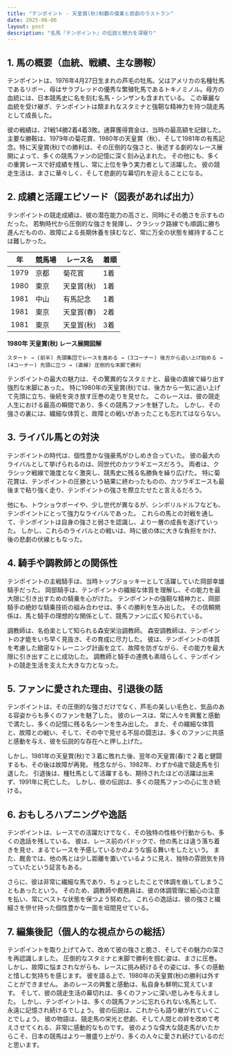 ```yaml
---
title: "テンポイント - 天皇賞(秋)制覇の偉業と悲劇のラストラン"
date: 2025-06-06
layout: post
description: "名馬『テンポイント』の伝説と魅力を深堀り"
---
```


## 1. 馬の概要（血統、戦績、主な勝鞍）

テンポイントは、1976年4月27日生まれの芦毛の牡馬。父はアメリカの名種牡馬であるリボー、母はサラブレッドの優秀な繁殖牝馬であるトキノミノル。母方の血統には、日本競馬史に名を刻む名馬・シンザンも含まれている。  この華麗な血統を受け継ぎ、テンポイントは類まれなスタミナと強靭な精神力を持つ競走馬として成長した。

彼の戦績は、21戦14勝2着4着3敗。通算獲得賞金は、当時の最高額を記録した。  主要な勝鞍は、1979年の菊花賞、1980年の天皇賞（秋）、そして1981年の有馬記念。特に天皇賞(秋)での勝利は、その圧倒的な強さと、後述する劇的なレース展開によって、多くの競馬ファンの記憶に深く刻み込まれた。  その他にも、多くの重賞レースで好成績を残し、常に上位を争う実力者として活躍した。  彼の競走生活は、まさに華々しく、そして悲劇的な幕切れを迎えることになる。


## 2. 成績と活躍エピソード（図表があれば出力）

テンポイントの競走成績は、彼の潜在能力の高さと、同時にその脆さを示すものだった。  若駒時代から圧倒的な強さを発揮し、クラシック路線でも順調に勝ち進んだものの、故障による長期休養を挟むなど、常に万全の状態を維持することは難しかった。

| 年 | 競馬場 | レース名 | 着順 |
|---|---|---|---|
| 1979 | 京都 | 菊花賞 | 1着 |
| 1980 | 東京 | 天皇賞(秋) | 1着 |
| 1981 | 中山 | 有馬記念 | 1着 |
| 1981 | 東京 | 天皇賞(春) | 2着 |
| 1981 | 東京 | 天皇賞(秋) | 3着 |


**1980年 天皇賞(秋) レース展開図解**

```
スタート → (前半) 先頭集団でレースを進める → (3コーナー) 後方から追い上げ始める → (4コーナー) 先頭に立つ → (直線) 圧倒的な末脚で勝利
```

テンポイントの最大の魅力は、その驚異的なスタミナと、最後の直線で繰り出す強烈な末脚にあった。  特に1980年の天皇賞(秋)では、後方から一気に追い上げて先頭に立ち、後続を突き放す圧巻の走りを見せた。  このレースは、彼の競走人生における最高の瞬間であり、多くの競馬ファンを魅了した。  しかし、その強さの裏には、繊細な体質と、故障との戦いがあったことも忘れてはならない。


## 3. ライバル馬との対決

テンポイントの時代は、個性豊かな強豪馬がひしめき合っていた。  彼の最大のライバルとして挙げられるのは、同世代のカツラギエースだろう。  両者は、クラシック戦線で幾度となく激突し、競馬史に残る名勝負を繰り広げた。  特に菊花賞は、テンポイントの圧勝という結果に終わったものの、カツラギエースも最後まで粘り強く走り、テンポイントの強さを際立たせたと言えるだろう。

他にも、トウショウボーイや、少し世代が異なるが、シンボリルドルフなども、テンポイントにとって強力なライバルであった。  これらの馬との対戦を通して、テンポイントは自身の強さと弱さを認識し、より一層の成長を遂げていった。  しかし、これらのライバルとの戦いは、時に彼の体に大きな負担をかけ、後の悲劇の伏線ともなった。


## 4. 騎手や調教師との関係性

テンポイントの主戦騎手は、当時トップジョッキーとして活躍していた岡部幸雄騎手だった。  岡部騎手は、テンポイントの繊細な体質を理解し、その能力を最大限に引き出すための騎乗を心がけた。  テンポイントの強靭な精神力と、岡部騎手の絶妙な騎乗技術の組み合わせは、多くの勝利を生み出した。  その信頼関係は、馬と騎手の理想的な関係として、競馬ファンに広く知られている。

調教師は、名伯楽として知られる森安栄治調教師。  森安調教師は、テンポイントの才能をいち早く見抜き、その育成に尽力した。  彼は、テンポイントの体質を考慮した緻密なトレーニング計画を立て、故障を防ぎながら、その能力を最大限に引き出すことに成功した。  調教師と騎手の連携も素晴らしく、テンポイントの競走生活を支えた大きな力となった。


## 5. ファンに愛された理由、引退後の話

テンポイントは、その圧倒的な強さだけでなく、芦毛の美しい毛色と、気品のある容姿からも多くのファンを魅了した。  彼のレースは、常に人々を興奮と感動で満たし、多くの記憶に残る名シーンを生み出した。  また、その繊細な体質と、故障との戦い、そして、その中で見せる不屈の闘志は、多くのファンに共感と感動を与え、彼を伝説的な存在へと押し上げた。

しかし、1981年の天皇賞(秋)で３着に敗れた後、翌年の天皇賞(春)で２着と健闘するも、その後は故障が再発。  残念ながら、1982年、わずか6歳で競走馬を引退した。  引退後は、種牡馬として活躍するも、期待されたほどの活躍は出来ず、1991年に死亡した。  しかし、彼の伝説は、多くの競馬ファンの心に生き続ける。


## 6. おもしろハプニングや逸話

テンポイントは、レースでの活躍だけでなく、その独特の性格や行動からも、多くの逸話を残している。  彼は、レース前のパドックで、他の馬とは違う落ち着きを見せ、まるでレースを予感しているかのような振る舞いをしたという。  また、厩舎では、他の馬とは少し距離を置いているように見え、独特の雰囲気を持っていたという証言もある。

さらに、彼は非常に繊細な馬であり、ちょっとしたことで体調を崩してしまうこともあったという。  そのため、調教師や厩務員は、彼の体調管理に細心の注意を払い、常にベストな状態を保つよう努めた。  これらの逸話は、彼の強さと繊細さを併せ持った個性豊かな一面を垣間見せている。


## 7. 編集後記（個人的な視点からの総括）

テンポイントを取り上げてみて、改めて彼の強さと脆さ、そしてその魅力の深さを再認識しました。  圧倒的なスタミナと末脚で勝利を掴む姿は、まさに圧巻。  しかし、故障に悩まされながらも、レースに挑み続けるその姿には、多くの感動と惜しむ気持ちを感じます。  彼を語る上で、1980年の天皇賞(秋)の勝利は外すことができません。  あのレースの興奮と感動は、私自身も鮮明に覚えています。  そして、彼の競走生活の幕切れは、多くのファンに深い悲しみを与えました。  しかし、テンポイントは、多くの競馬ファンに忘れられない名馬として、永遠に記憶され続けるでしょう。  彼の伝説は、これからも語り継がれていくことでしょう。  彼の物語は、競走馬の栄光と悲劇、そして人間との絆を改めて考えさせてくれる、非常に感動的なものです。  彼のような偉大な競走馬がいたからこそ、日本の競馬はより一層盛り上がり、多くの人々に愛され続けているのだと思います。
